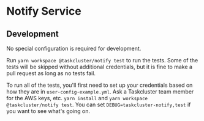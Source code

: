 # Notify Service

## Development

No special configuration is required for development.

Run `yarn workspace @taskcluster/notify test` to run the tests.
Some of the tests will be skipped without additional credentials, but it is fine to make a pull request as long as no tests fail.

To run all of the tests, you'll first need to set up your credentials based on how they are in `user-config-example.yml`.
Ask a Taskcluster team member for the AWS keys, etc.
`yarn install` and `yarn workspace @taskcluster/notify test`.
You can set `DEBUG=taskcluster-notify,test` if you want to see what's going on.
